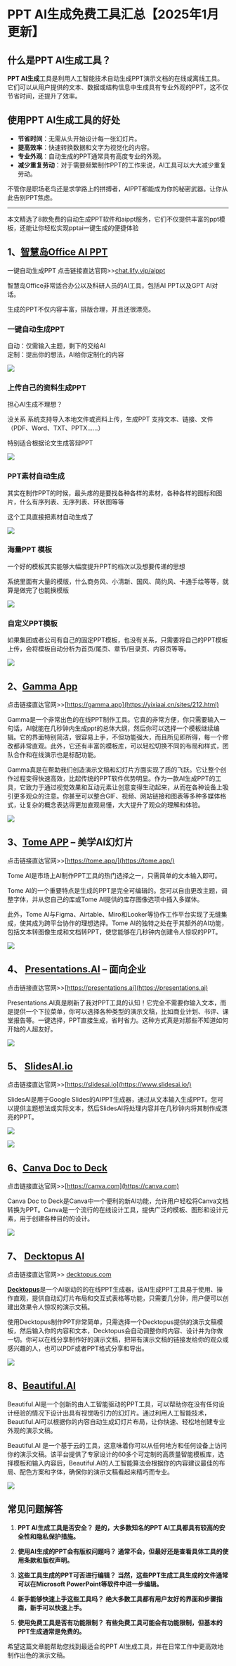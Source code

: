 # PPT AI生成免费工具汇总【2025年1月更新】

## 什么是PPT AI生成工具？
**PPT AI生成**工具是利用人工智能技术自动生成PPT演示文档的在线或离线工具。它们可以从用户提供的文本、数据或结构信息中生成具有专业外观的PPT，这不仅节省时间，还提升了效率。

## 使用PPT AI生成工具的好处
- **节省时间**：无需从头开始设计每一张幻灯片。
- **提高效率**：快速转换数据和文字为视觉化的内容。
- **专业外观**：自动生成的PPT通常具有高度专业的外观。
- **减少重复劳动**：对于需要频繁制作PPT的工作来说，AI工具可以大大减少重复劳动。

不管你是职场老鸟还是求学路上的拼搏者，AIPPT都能成为你的秘密武器。让你从此告别PPT焦虑。

---

本文精选了8款免费的自动生成PPT软件和aippt服务，它们不仅提供丰富的ppt模板，还能让你轻松实现pptai一键生成的便捷体验

## 1、[智慧岛Office AI PPT](https://chat.lify.vip)

一键自动生成PPT
点击链接直达官网>>[chat.lify.vip/aippt](https://chat.lify.vip)

智慧岛Office非常适合办公以及科研人员的AI工具，包括AI PPT以及GPT AI对话。

生成的PPT不仅内容丰富，排版合理，并且还很漂亮。

### 一键自动生成PPT
自动：仅需输入主题，剩下的交给AI<br>
定制：提出你的想法，AI给你定制化的内容

![](https://files.mdnice.com/user/75077/eec60dfa-9090-4531-a4ab-146a6a2061e3.png)

### 上传自己的资料生成PPT
担心AI生成不理想？

没关系 系统支持导入本地文件或资料上传，生成PPT 支持文本、链接、文件（PDF、Word、TXT、PPTX……） 

特别适合根据论文生成答辩PPT


![](https://files.mdnice.com/user/75077/910dc1b2-b852-4edf-ba50-4b34abb08370.png)

### PPT素材自动生成
其实在制作PPT的时候，最头疼的是要找各种各样的素材，各种各样的图标和图片，什么有序列表、无序列表、环状图等等

这个工具直接把素材自动生成了


![](https://files.mdnice.com/user/75077/fef67d4a-aa6e-48ca-bb4c-b3ca4de09201.jpg)

### 海量PPT 模板
一个好的模板其实能够大幅度提升PPT的档次以及想要传递的思想

系统里面有大量的模版，什么商务风、小清新、国风、简约风、卡通手绘等等，就算是做完了也能换模版

![](https://files.mdnice.com/user/75077/25802fe5-d5ce-4d87-ae09-f5be05515a9a.jpg)

### 自定义PPT模板
如果集团或者公司有自己的固定PPT模板，也没有关系，只需要将自己的PPT模板上传，会将模板自动分析为首页/尾页、章节/目录页、内容页等等。


![](https://files.mdnice.com/user/75077/76334d16-5e61-41fd-997d-061c6f94f87e.png)


## 2、[Gamma App](https://gamma.app/)

点击链接直达官网>>[https://gamma.app](https://yixiaai.cn/sites/212.html)

Gamma是一个非常出色的在线PPT制作工具。它真的非常方便，你只需要输入一句话，AI就能在几秒钟内生成ppt的总体大纲，然后你可以选择一个模板继续编辑。它的界面特别简洁，很容易上手，不但功能强大，而且所见即所得，每一个修改都非常直观。此外，它还有丰富的模板库，可以轻松切换不同的布局和样式，团队合作和在线演示也是标配功能。

Gamma真是在帮助我们创造演示文稿和幻灯片方面实现了质的飞跃。它让整个创作过程变得快速高效，比起传统的PPT软件优势明显。作为一款AI生成PPT的工具，它致力于通过视觉效果和互动元素让创意变得生动起来，从而在各种设备上吸引更多观众的注意。你甚至可以整合GIF、视频、网站链接和图表等多种多媒体格式，让复杂的概念表达得更加直观易懂，大大提升了观众的理解和体验。

![](https://pic2.zhimg.com/v2-9003818a9bac30a81224fbb1079ae94f_b.jpg)


## 3、[Tome APP](https://tome.app/) – 美学AI幻灯片

点击链接直达官网>>[https://tome.app/](https://tome.app/)

Tome AI是市场上AI制作PPT工具的热门选择之一，只需简单的文本输入即可。

Tome AI的一个重要特点是生成的PPT是完全可编辑的。您可以自由更改主题，调整字体，并从您自己的库或Tome AI提供的库存图像选项中插入多媒体。

此外，Tome AI与Figma、Airtable、Miro和Looker等协作工作平台实现了无缝集成，使其成为跨平台协作的理想选择。Tome AI的独特之处在于其额外的AI功能，包括文本转图像生成和文档转PPT，使您能够在几秒钟内创建令人惊叹的PPT。

![](https://pic3.zhimg.com/v2-76f3c43c675249460ab30ed325ea5374_b.jpg)


## 4、 [Presentations.AI](https://Presentations.AI) – 面向企业

点击链接直达官网>>[https://presentations.ai](https://presentations.ai)

Presentations.AI真是刷新了我对PPT工具的认知！它完全不需要你输入文本，而是提供一个下拉菜单，你可以选择各种类型的演示文稿，比如商业计划、书评、课堂报告等。一键选择，PPT直接生成，省时省力。这种方式真是对那些不知道如何开始的人超友好。

![](https://pica.zhimg.com/v2-ca0b32b630f5a5a137b6a6bd1e446054_b.jpg)


## 5、 [SlidesAI.io](https://slidesai.io/)

点击链接直达官网>>[https://slidesai.io](https://www.slidesai.io/)

SlidesAI是用于Google Slides的AIPPT生成器，通过从文本输入生成PPT。您可以提供主题想法或实际文本，然后SlidesAI将处理内容并在几秒钟内将其制作成漂亮的PPT。

![](https://pic3.zhimg.com/v2-b1f6edc6d878f0d7709cd465b25e8e68_b.jpg)

![](https://pic3.zhimg.com/80/v2-b1f6edc6d878f0d7709cd465b25e8e68_720w.webp)

## 6、[Canva Doc to Deck](https://canva.com)

点击链接直达官网>>[https://canva.com](https://canva.com)

Canva Doc to Deck是Canva中一个便利的新AI功能，允许用户轻松将Canva文档转换为PPT。Canva是一个流行的在线设计工具，提供广泛的模板、图形和设计元素，用于创建各种目的的设计。

![](https://pica.zhimg.com/v2-ac23a0d794c627c9342a83c027769e38_b.jpg)


## 7、 [Decktopus AI](https://www.decktopus.com)
点击链接直达官网>> [decktopus.com](https://www.decktopus.com/)

[**Decktopus**](https://ai-bot.cn/sites/784.html)是一个AI驱动的的在线PPT生成器，该AI生成PPT工具易于使用、操作直观，提供自动幻灯片布局和交互式表格等功能，只需要几分钟，用户便可以创建出效果令人惊叹的演示文稿。

使用Decktopus制作PPT非常简单，只需选择一个Decktopus提供的演示文稿模板，然后输入你的内容和文本，Decktopus会自动调整你的内容、设计并为你做一切。你可以在线分享制作好的演示文稿，把带有演示文稿的链接发给你的观众或感兴趣的人，也可以PDF或者PPT格式分享和导出。

![](https://files.mdnice.com/user/75077/6812e35e-abcd-451a-9721-499c22b87854.png)

## 8、[Beautiful.AI](Beautiful.AI)
Beautiful.AI是一个创新的由人工智能驱动的PPT工具，可以帮助你在没有任何设计经验的情况下设计出具有视觉吸引力的幻灯片。通过利用人工智能技术，Beautiful.AI可以根据你的内容自动生成幻灯片布局，让你快速、轻松地创建专业外观的演示文稿。

Beautiful.AI 是一个基于云的工具，这意味着你可以从任何地方和任何设备上访问你的演示文稿。该平台提供了专家设计的60多个可定制的高质量智能模板库，选择模板和输入内容后，Beautiful.AI的人工智能算法会根据你的内容建议最佳的布局、配色方案和字体，确保你的演示文稿看起来精巧而专业。

![](https://files.mdnice.com/user/75077/d74f6f56-e070-45fa-a085-c410be0247cf.png)

## 常见问题解答

1. **PPT AI生成工具是否安全？**
   **是的，大多数知名的PPT AI工具都具有较高的安全性和隐私保护措施。**

2. **使用AI生成的PPT会有版权问题吗？**
   **通常不会，但最好还是查看具体工具的使用条款和版权声明。**

3. **这些工具生成的PPT可否进行编辑？**
   **当然，这些PPT生成工具生成的文件通常可以在Microsoft PowerPoint等软件中进一步编辑。**

4. **新手能够快速上手这些工具吗？**
   **绝大多数工具都有用户友好的界面和步骤指南，新手可以快速上手。**

5. **使用免费工具是否有功能限制？**
   **有些免费工具可能会有功能限制，但基本的PPT生成通常是免费的。**

希望这篇文章能帮助您找到最适合的PPT AI生成工具，并在日常工作中更高效地制作出色的演示文稿。
